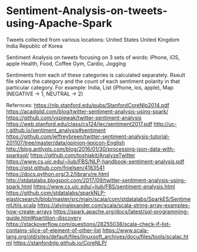 # Sentiment-Analysis-on-tweets-using-Apache-Spark
Tweets collected from various locations:
  United States
  United Kingdom
  India
  Republic of Korea
  
Sentiment Analysis on tweets focusing on 3 sets of words:
  iPhone, iOS, apple
  Health, Food, Coffee
  Gym, Cardio, Jogging
  
 Sentiments from each of these categories is calculated separately. Rseult file shows the category and the count of each sentiment polarity in that particular category.
 For example:
 India, List (iPhone, ios, apple), Map (NEGATIVE -> 1, NEUTRAL -> 2)
 
Refernces:
    https://nlp.stanford.edu/pubs/StanfordCoreNlp2014.pdf
    https://acadgild.com/blog/twitter-sentiment-analysis-using-spark/
    https://github.com/vspiewak/twitter-sentiment-analysis
    https://web.stanford.edu/class/cs124/lec/sentiment2017.pdf
    http://uc-r.github.io/sentiment_analysis#sentiment
    https://github.com/jeffreybreen/twitter-sentiment-analysis-tutorial-201107/tree/master/data/opinion-lexicon-English
    http://blog.antlypls.com/blog/2016/01/30/processing-json-data-with-sparksql/
    https://github.com/toshiakit/AnalyzeTwitter
    https://www.cs.uic.edu/~liub/FBS/NLP-handbook-sentiment-analysis.pdf
    https://gist.github.com/fnielsen/4183541
    https://docs.python.org/3.2/library/re.html
    http://stdatalabs.blogspot.com/2017/09/twitter-sentiment-analysis-using-spark.html
    https://www.cs.uic.edu/~liub/FBS/sentiment-analysis.html
    https://github.com/stdatalabs/sparkNLP-elasticsearch/blob/master/src/main/scala/com/stdatalabs/SparkES/SentimentUtils.scala
    https://alvinalexander.com/scala/scala-string-array-examples-how-create-arrays
    https://spark.apache.org/docs/latest/sql-programming-guide.html#partition-discovery
    https://stackoverflow.com/questions/28255038/scala-check-if-list-contains-slice-of-element-of-other-list
    https://www.scala-lang.org/old/sites/default/files/linuxsoft_archives/docu/files/tools/scalac.html
    https://stanfordnlp.github.io/CoreNLP/


